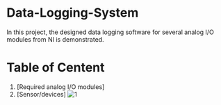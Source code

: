 # Data-Logging-System
In this project, the designed data logging software for several analog I/O modules from NI is demonstrated.
# Table of Centent
1. [Required analog I/O modules]
2. [Sensor/devices]
![1](https://user-images.githubusercontent.com/108043716/177007909-15c4b88c-8eb6-4821-aa9d-c43253291346.png)
